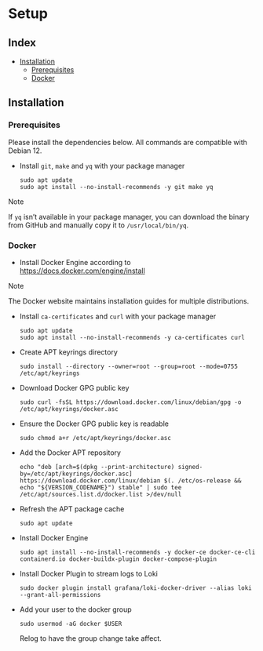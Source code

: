 # Setup

## Index

- [Installation](#installation)
  - [Prerequisites](#prerequisites)
  - [Docker](#docker)

## Installation

### Prerequisites

Please install the dependencies below. All commands are compatible with Debian 12.

- Install `git`, `make` and `yq` with your package manager

  ```
  sudo apt update
  sudo apt install --no-install-recommends -y git make yq
  ```

> [!NOTE]
> If `yq` isn’t available in your package manager, you can download the binary from GitHub and manually copy it to `/usr/local/bin/yq`.

### Docker

- Install Docker Engine according to \
  https://docs.docker.com/engine/install

> [!NOTE]
> The Docker website maintains installation guides for multiple distributions.

- Install `ca-certificates` and `curl` with your package manager

  ```
  sudo apt update
  sudo apt install --no-install-recommends -y ca-certificates curl
  ```

- Create APT keyrings directory

  ```
  sudo install --directory --owner=root --group=root --mode=0755 /etc/apt/keyrings
  ```

- Download Docker GPG public key

  ```
  sudo curl -fsSL https://download.docker.com/linux/debian/gpg -o /etc/apt/keyrings/docker.asc
  ```

- Ensure the Docker GPG public key is readable

  ```
  sudo chmod a+r /etc/apt/keyrings/docker.asc
  ```

- Add the Docker APT repository

  ```
  echo "deb [arch=$(dpkg --print-architecture) signed-by=/etc/apt/keyrings/docker.asc] https://download.docker.com/linux/debian $(. /etc/os-release && echo "${VERSION_CODENAME}") stable" | sudo tee /etc/apt/sources.list.d/docker.list >/dev/null
  ```

- Refresh the APT package cache

  ```
  sudo apt update
  ```

- Install Docker Engine

  ```
  sudo apt install --no-install-recommends -y docker-ce docker-ce-cli containerd.io docker-buildx-plugin docker-compose-plugin
  ```

- Install Docker Plugin to stream logs to Loki

  ```
  sudo docker plugin install grafana/loki-docker-driver --alias loki --grant-all-permissions
  ```

- Add your user to the docker group

  ```
  sudo usermod -aG docker $USER
  ```

  Relog to have the group change take affect.
